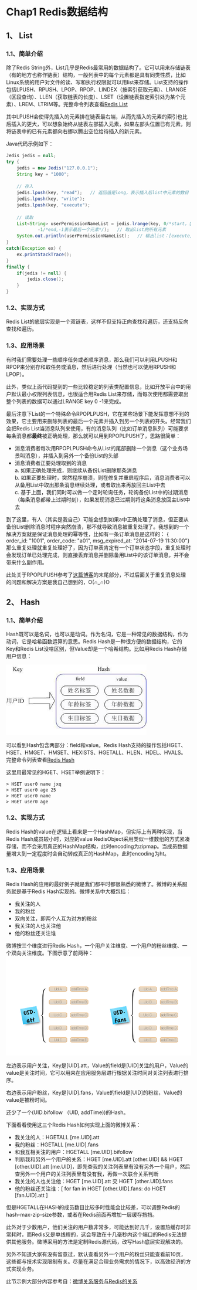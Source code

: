 # Chap1 Redis数据结构

## 1、 List
### 1.1、简单介绍
除了Redis String外，List几乎是Redis最常用的数据结构了。它可以用来存储链表（有的地方也称作链表）结构，一般列表中的每个元素都是具有同类性质，比如Linux系统的用户对文件的读、写和执行权限就可以用list来存储。List支持的操作包括LPUSH、RPUSH、LPOP、RPOP、LINDEX（按索引获取元素）、LRANGE（区段查询）、LLEN（获取链表的长度）、LSET（设置链表指定索引处为某个元素）、LREM、LTRIM等。完整命令列表查看<a href="http://www.redis.cn/commands.html#list" target="_blank">Redis List</a>

其中LPUSH会使得先插入的元素排在链表最右端，从而先插入的元素的索引也比后插入的更大，可以想象始终从链表左部插入元素，如果左部头位置已有元素，则将链表中的已有元素都向右挪以腾出空位给待插入的新元素。

Java代码示例如下：

```java
Jedis jedis = null;
try {
	jedis = new Jedis("127.0.0.1");
	String key = "1000";
	
	// 存入
	jedis.lpush(key, "read");   // 返回值是long，表示插入后list中元素的数目
	jedis.lpush(key, "write");
	jedis.lpush(key, "execute");
	
	// 读取
	List<String> userPermissionNameList = jedis.lrange(key, 0/*start，包含start位置处元素*/, 
			-1/*end,-1表示最后一个元素*/);   // 取出list的所有元素
	System.out.println(userPermissionNameList);   // 输出list：[execute, write, read]
}
catch(Exception ex) {
	ex.printStackTrace();
}
finally {
	if(jedis != null) {
		jedis.close();
	}
}

```

### 1.2、实现方式
Redis List的底层实现是一个双链表，这样不但支持正向查找和遍历，还支持反向查找和遍历。

### 1.3、应用场景
有时我们需要处理一些顺序任务或者顺序消息，那么我们可以利用LPUSH和RPOP来分别存和取任务或消息，然后进行处理（当然也可以使用RPUSH和LPOP）。

此外，类似上面代码提到的一些比较稳定的列表类配置信息，比如开放平台中的用户默认最小权限列表信息，也很适合用Redis List来存储，而每次使用都需要取出整个列表的数据可以通过LRANGE key 0 -1来完成。

最后注意下List的一个特殊命令RPOPLPUSH，它在某些场景下能发挥意想不到的效果，它主要用来删除列表的最后一个元素并插入到另一个列表的开头。经常我们会把Redis List当消息队列来使用，有的消息队列（比如订单消息队列）可能要求每条消息都**最终**被正确处理，那么就可以用到RPOPLPUSH了，思路很简单：

* 消息消费者每次用RPOPLPUSH命令从List的尾部删除一个消息（这个业务场景叫消息），并插入到另外一个备份List的头部
* 消息消费者正要处理取到的消息
  <br />a. 如果正确处理完成，则继续从备份List删除那条消息 
  <br />b. 如果正要处理时，突然程序崩溃，则在修复并重启程序后，消息消费者可以从备用List中取出那条消息继续处理，或者取出来再放回主List中去
  <br />c. 基于上面，我们同时可以做一个定时轮询任务，轮询备份List中的过期消息（每条消息都带上过期时刻），如果发现消息已过期则将这条消息放回主List中去

到了这里，有人（其实是我自己）可能会想到如果a中正确处理了消息，但正要从备份List删除消息时程序突然崩溃，那不就导致消息被重复处理了。我想到的一个解决方案就是保证消息处理的幂等性，比如有一条订单消息是这样的：
{ order_id: "1001", order_code: "a01", msg_expired_at: "2014-07-19 11:30:00"}
那么重复处理就重复处理好了，因为订单表肯定有一个订单状态字段，重复处理时会发现订单已处理完成，则直接丢弃消息并删除备用List中的该订单消息，并不会带来什么副作用。

此处关于RPOPLPUSH参考了<a href="http://www.cnblogs.com/stephen-liu74/archive/2012/02/14/2351859.html" target="_blank">这篇博客</a>的末尾部分，不过后面关于重复消息处理的问题和解决方案是我自己想到的，O(∩_∩)O

## 2、 Hash
### 1.1、简单介绍
Hash既可以是名词，也可以是动词。作为名词，它是一种常见的数据结构，作为动词，它是哈希函数运算的意思。Redis Hash是一种很方便的数据结构，它的Key和Redis List没啥区别，但Value却是一个哈希结构。比如用Redis Hash存储用户信息：

![Redis Hash Demo](./imgs/Chap1.Hash.jpeg)


可以看到Hash包含两部分：field和value。Redis Hash支持的操作包括HGET、HSET、HMGET、HMSET、HEXISTS、HGETALL、HLEN、HDEL、HVALS。完整命令列表查看<a href="http://www.redis.cn/commands.html#hash" target="_blank">Redis Hash</a>

这里用最常见的HGET、HSET举例说明下：

```shell
> HSET user0 name jxq
> HSET user0 age 25
> HGET user0 name
> HGET user0 age
```


### 1.2、实现方式
Redis Hash的value在逻辑上看来是一个HashMap，但实际上有两种实现，当Redis Hash成员较小时，对应的value RedisObject采用类似一维数组的方式紧凑存储，而不会采用真正的HashMap结构，此时encoding为zipmap。当成员数据量增大到一定程度时会自动转成真正的HashMap，此时encoding为ht。

### 1.3、应用场景
Redis Hash的应用的最好例子就是我们都平时都很熟悉的微博了。微博的关系服务就是基于Redis Hash实现的。微博关系中大概包括：

* 我关注的人
* 我的粉丝
* 双向关注，即两个人互为对方的粉丝
* 我关注的人也关注他
* 他的粉丝还关注谁

微博按三个维度进行Redis Hash，一个用户关注维度、一个用户的粉丝维度、一个双向关注维度。下图示意了前两种：
![Redis Hash in Weibo Relation](./imgs/Chap1.Weibo_Relation.png)

左边表示用户关注，Key是[UID].att，Value的field是[UID]关注的用户，Value的value是关注时间，它可以用来在应用服务层进行根据关注时间对关注列表进行排序。

右边表示用户粉丝，Key是[UID].fans，Value的field是[UID]的粉丝，Value的value是被粉时间。

还少了一个(UID.bifollow （UID, addTime))的Hash。

下面看看使用这三个Redis Hash如何实现上面的微博关系：

* 我关注的人：HGETALL [me.UID].att
* 我的粉丝：HGETALL [me.UID].fans
* 和我互相关注的用户：HGETALL [me.UID].bifollow
* 判断我和另外一个用户的关系：HGET [me.UID].att [other.UID] && HGET [other.UID].att [me.UID]，即先查我的关注列表里有没有另外一个用户，然后查另外一个用户的关注列表里有没有我，再做一次联合关系判断
* 我关注的人也关注他：HGET [me.UID].att 交 HGET [other.UID].fans
* 他的粉丝还关注谁：[ for fan in HGET [other.UID].fans: do HGET [fan.UID].att ]

但是HGETALL在HASH的成员数目比较多时性能会比较差，可以调整Redis的hash-max-zip-size参数，或者在Redis前面再增加一层缓存挡挡。

此外对于少数用户，他们关注的用户数非常多，可能达到好几千，设置热缓存时非常耗时，而Redis又是单线程的，这会导致在十几毫秒内这个端口的Redis无法提供其他服务。微博采用的方法是定制Redis源代码，改写Hash底层实现解决的。

另外不知道大家有没有留意过，默认查看另外一个用户的粉丝只能查看前10页，这些都与技术实现限制有关。尽量在满足合理业务需求的情况下，以高效经济的方式实现业务。

此节示例大部分内容参考自：<a href="http://www.infoq.com/cn/articles/weibo-relation-service-with-redis " target="_blank">微博关系服务与Redis的关系</a>


